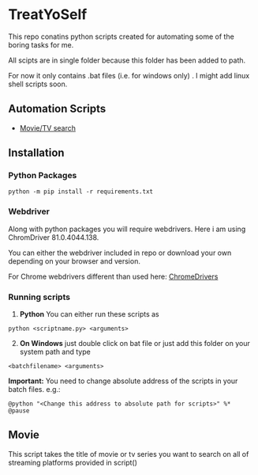 # TreatYoSelf 

This repo conatins python scripts created for automating some of the boring tasks for me.

All scipts are in single folder because this folder has been added to path.

For now it only contains .bat files (i.e. for windows only) . I might add linux shell scripts soon.


## Automation Scripts
 
 - [Movie/TV search](#Movie)

## Installation

### Python Packages 

```
python -m pip install -r requirements.txt
```
### Webdriver

Along with python packages you will require webdrivers.
Here i am using ChromDriver 81.0.4044.138.

You can either the webdriver included in repo or download your own depending on your browser and version.

For Chrome webdrivers different than used here:
<a href = "https://chromedriver.chromium.org/downloads" target="_blank">ChromeDrivers</a>

### Running scripts

 1.  <b>Python</b> You can either run these scripts as 
```
python <scriptname.py> <arguments>
```
 2. <b>On Windows</b> just double click on bat file or just add this folder on your system path and type
 ```
 <batchfilename> <arguments>
 ```
 <b>Important:</b> You need to change absolute address of the scripts in your batch files. e.g.:
```
@python "<Change this address to absolute path for scripts>" %*
@pause
```

## Movie 

This script takes the title of movie or tv series you want to search on all of streaming platforms provided in script()